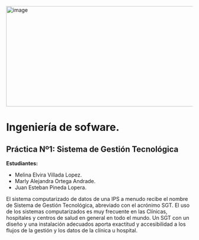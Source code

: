 <img width="844" height="271" alt="image" src="https://github.com/user-attachments/assets/3322c07d-15ed-4459-ba65-56b802f576ac" />

# **Ingeniería de sofware.**
## **Práctica Nº1: Sistema de Gestión Tecnológica**

**Estudiantes:**
- Melina Elvira Villada Lopez.
- Marly Alejandra Ortega Andrade.
- Juan Esteban Pineda Lopera.

El sistema computarizado de datos de una IPS a menudo recibe el nombre de Sistema de Gestión Tecnológica, abreviado con el acrónimo SGT. El uso de los sistemas computarizados es muy frecuente en las Clínicas, hospitales y centros de salud en general en todo el mundo. Un SGT con un diseño y una instalación adecuados aporta exactitud y accesibilidad a los flujos de la gestión y los datos de la clínica u hospital.
